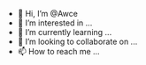 - 👋 Hi, I’m @Awce
- 👀 I’m interested in ...
- 🌱 I’m currently learning ...
- 💞️ I’m looking to collaborate on ...
- 📫 How to reach me ...

<!---
Awce/Awce is a ✨ special ✨ repository because its `README.md` (this file) appears on your GitHub profile.
You can click the Preview link to take a look at your changes.
--->
